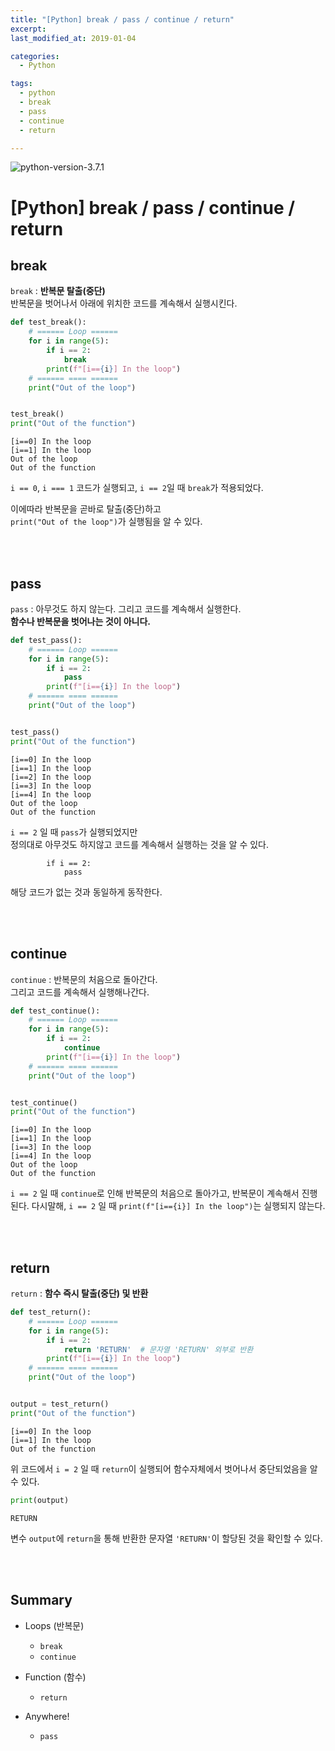 ```yaml
---
title: "[Python] break / pass / continue / return"
excerpt: 
last_modified_at: 2019-01-04

categories:
  - Python

tags:
  - python
  - break
  - pass
  - continue
  - return

---
```


![python-version-3.7.1](https://img.shields.io/badge/python-v3.7.1-blue.svg)

# [Python] break / pass / continue / return

## break

`break` : **반복문 탈출(중단)**  
반복문을 벗어나서 아래에 위치한 코드를 계속해서 실행시킨다.

```python
def test_break():
    # ====== Loop ======
    for i in range(5):
        if i == 2:
            break
        print(f"[i=={i}] In the loop")
    # ====== ==== ======
    print("Out of the loop")


test_break()
print("Out of the function")
```
```
[i==0] In the loop
[i==1] In the loop
Out of the loop
Out of the function
```

`i == 0`, `i === 1` 코드가 실행되고, `i == 2`일 때 `break`가 적용되었다.  

이에따라 반복문을 곧바로 탈출(중단)하고  
`print("Out of the loop")`가 실행됨을 알 수 있다.  

<br><br>

## pass

`pass` : 아무것도 하지 않는다. 그리고 코드를 계속해서 실행한다.  
**함수나 반복문을 벗어나는 것이 아니다.**

```python
def test_pass():
    # ====== Loop ======
    for i in range(5):
        if i == 2:
            pass
        print(f"[i=={i}] In the loop")
    # ====== ==== ======
    print("Out of the loop")


test_pass()
print("Out of the function")
```
```
[i==0] In the loop
[i==1] In the loop
[i==2] In the loop
[i==3] In the loop
[i==4] In the loop
Out of the loop
Out of the function
```
  
`i == 2` 일 때 `pass`가 실행되었지만  
정의대로 아무것도 하지않고 코드를 계속해서 실행하는 것을 알 수 있다.

```
        if i == 2:
            pass
```

해당 코드가 없는 것과 동일하게 동작한다.

<br><br>

## continue

`continue` : 반복문의 처음으로 돌아간다.  
그리고 코드를 계속해서 실행해나간다.

```python
def test_continue():
    # ====== Loop ======
    for i in range(5):
        if i == 2:
            continue
        print(f"[i=={i}] In the loop")
    # ====== ==== ======
    print("Out of the loop")


test_continue()
print("Out of the function")
```
```
[i==0] In the loop
[i==1] In the loop
[i==3] In the loop
[i==4] In the loop
Out of the loop
Out of the function
```
  
`i == 2` 일 때 `continue`로 인해 반복문의 처음으로 돌아가고, 반복문이 계속해서 진행된다.
다시말해, `i == 2` 일 때 `print(f"[i=={i}] In the loop")`는 실행되지 않는다.

<br><br>

## return

`return` : **함수 즉시 탈출(중단) 및 반환**

```python
def test_return():
    # ====== Loop ======
    for i in range(5):
        if i == 2:
            return 'RETURN'  # 문자열 'RETURN' 외부로 반환
        print(f"[i=={i}] In the loop")
    # ====== ==== ======
    print("Out of the loop")


output = test_return()
print("Out of the function")
```
```
[i==0] In the loop
[i==1] In the loop
Out of the function
```

위 코드에서 `i = 2` 일 때 `return`이 실행되어 함수자체에서 벗어나서 중단되었음을 알 수 있다.  

```python
print(output)
```
```
RETURN
```

변수 `output`에 `return`을 통해 반환한 문자열 `'RETURN'`이 할당된 것을 확인할 수 있다.

<br><br>

## Summary

- Loops (반복문)
  - `break`
  - `continue`

- Function (함수)
  - `return`

- Anywhere!
  - `pass`
